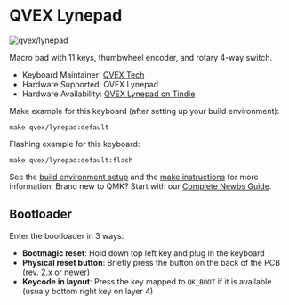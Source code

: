 # QVEX Lynepad

![qvex/lynepad](https://qvex.eu/img/lynepad.jpg)

Macro pad with 11 keys, thumbwheel encoder, and rotary 4-way switch.

* Keyboard Maintainer: [QVEX Tech](https://qvex.eu)
* Hardware Supported: QVEX Lynepad
* Hardware Availability: [QVEX Lynepad on Tindie](https://www.tindie.com/products/qvex_tech/qvex-lynepad-macro-keypad/)

Make example for this keyboard (after setting up your build environment):

    make qvex/lynepad:default

Flashing example for this keyboard:

    make qvex/lynepad:default:flash

See the [build environment setup](https://docs.qmk.fm/#/getting_started_build_tools) and the [make instructions](https://docs.qmk.fm/#/getting_started_make_guide) for more information. Brand new to QMK? Start with our [Complete Newbs Guide](https://docs.qmk.fm/#/newbs).

## Bootloader

Enter the bootloader in 3 ways:

* **Bootmagic reset**: Hold down top left key and plug in the keyboard
* **Physical reset button**: Briefly press the button on the back of the PCB (rev. 2.x or newer)
* **Keycode in layout**: Press the key mapped to `QK_BOOT` if it is available (usualy bottom right key on layer 4)